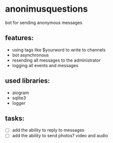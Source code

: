 # anonimusquestions

bot for sending anonymous messages 
## features: 
* using tags like $yourword to write to channels
* bot asynchronous
* resending all messages to the administrator 
* logging all events and messages
## used libraries:
* aiogram
* sqlite3
* logger
## tasks:
- [ ] add the ability to reply to messages
- [ ] add the ability to send photos? video and audio
